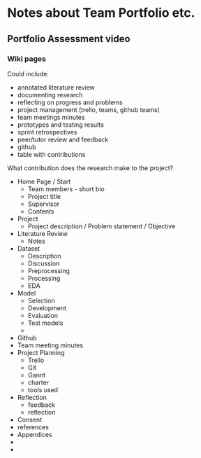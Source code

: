 # Notes about Team Portfolio etc.

## Portfolio Assessment video

### Wiki pages

Could include: 
* annotated literature review
* documenting research
* reflecting on progress and problems
* project management (trello, teams, github teams)
* team meetings minutes
* prototypes and testing results
* sprint retrospectives
* peer/tutor review and feedback
* github
* table with contributions

What contribution does the research make to the project?

* Home Page / Start
  * Team members - short bio
  * Project title
  * Supervisor
  * Contents
* Project
  * Project description / Problem statement / Objective
* Literature Review
  * Notes
* Dataset
  * Description
  * Discussion
  * Preprocessing
  * Processing
  * EDA
* Model
  * Selection
  * Development
  * Evaluation
  * Test models
  * 
* Github
* Team meeting minutes
* Project Planning
  * Trello
  * Git
  * Gannt
  * charter
  * tools used
* Reflection
  * feedback
  * reflection
* Consent
* references
* Appendices
* 
* 
